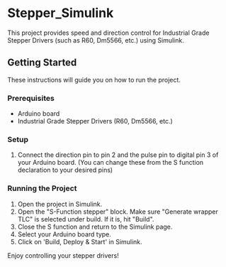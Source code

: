 # Stepper_Simulink

This project provides speed and direction control for Industrial Grade Stepper Drivers (such as R60, Dm5566, etc.) using Simulink.

## Getting Started

These instructions will guide you on how to run the project.

### Prerequisites

- Arduino board
- Industrial Grade Stepper Drivers (R60, Dm5566, etc.)

### Setup

1. Connect the direction pin to pin 2 and the pulse pin to digital pin 3 of your Arduino board. 
   (You can change these from the S function declaration to your desired pins)

### Running the Project

1. Open the project in Simulink.
2. Open the "S-Function stepper" block. Make sure "Generate wrapper TLC" is selected under build. If it is, hit "Build".
3. Close the S function and return to the Simulink page.
4. Select your Arduino board type.
5. Click on 'Build, Deploy & Start' in Simulink.

Enjoy controlling your stepper drivers!
